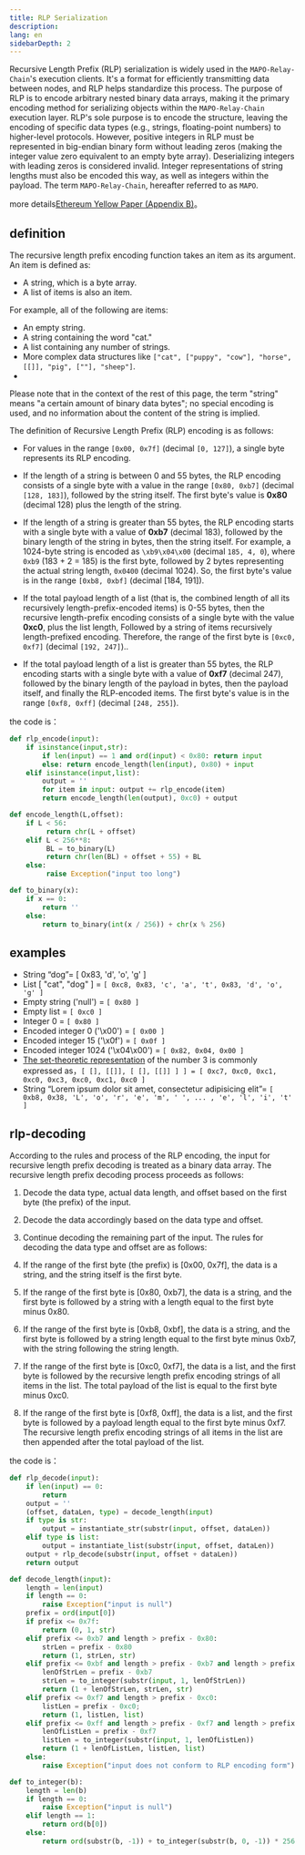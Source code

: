 ```yaml
---
title: RLP Serialization
description: 
lang: en
sidebarDepth: 2
---
```


Recursive Length Prefix (RLP) serialization is widely used in the `MAPO-Relay-Chain`'s execution clients. It's a format for efficiently transmitting data between nodes, and RLP helps standardize this process. The purpose of RLP is to encode arbitrary nested binary data arrays, making it the primary encoding method for serializing objects within the `MAPO-Relay-Chain` execution layer. RLP's sole purpose is to encode the structure, leaving the encoding of specific data types (e.g., strings, floating-point numbers) to higher-level protocols. However, positive integers in RLP must be represented in big-endian binary form without leading zeros (making the integer value zero equivalent to an empty byte array). Deserializing integers with leading zeros is considered invalid. Integer representations of string lengths must also be encoded this way, as well as integers within the payload.
The term `MAPO-Relay-Chain`, hereafter referred to as `MAPO`.

more details[Ethereum Yellow Paper (Appendix B)](https://ethereum.github.io/yellowpaper/paper.pdf#page=19)。

## definition

The recursive length prefix encoding function takes an item as its argument. An item is defined as:

- A string, which is a byte array.
- A list of items is also an item.
  
For example, all of the following are items:

- An empty string.
- A string containing the word "cat."
- A list containing any number of strings.
- More complex data structures like `["cat", ["puppy", "cow"], "horse", [[]], "pig", [""], "sheep"]`.
- 
Please note that in the context of the rest of this page, the term "string" means "a certain amount of binary data bytes"; no special encoding is used, and no information about the content of the string is implied.

The definition of Recursive Length Prefix (RLP) encoding is as follows:

- For values in the range `[0x00, 0x7f]` (decimal `[0, 127]`), a single byte represents its RLP encoding.

- If the length of a string is between 0 and 55 bytes, the RLP encoding consists of a single byte with a value in the range `[0x80, 0xb7]` (decimal `[128, 183]`), followed by the string itself. The first byte's value is **0x80** (decimal 128) plus the length of the string.

- If the length of a string is greater than 55 bytes, the RLP encoding starts with a single byte with a value of **0xb7** (decimal 183), followed by the binary length of the string in bytes, then the string itself. For example, a 1024-byte string is encoded as `\xb9\x04\x00` (decimal `185, 4, 0`), where `0xb9` (183 + 2 = 185) is the first byte, followed by 2 bytes representing the actual string length, `0x0400` (decimal 1024). So, the first byte's value is in the range `[0xb8, 0xbf]` (decimal [184, 191]).

- If the total payload length of a list (that is, the combined length of all its recursively length-prefix-encoded items) is 0-55 bytes, then the recursive length-prefix encoding consists of a single byte with the value **0xc0**, plus the list length, Followed by a string of items recursively length-prefixed encoding. Therefore, the range of the first byte is `[0xc0, 0xf7]` (decimal `[192, 247]`)..

- If the total payload length of a list is greater than 55 bytes, the RLP encoding starts with a single byte with a value of **0xf7** (decimal 247), followed by the binary length of the payload in bytes, then the payload itself, and finally the RLP-encoded items. The first byte's value is in the range `[0xf8, 0xff]` (decimal `[248, 255]`).

the code is：

```python
def rlp_encode(input):
    if isinstance(input,str):
        if len(input) == 1 and ord(input) < 0x80: return input
        else: return encode_length(len(input), 0x80) + input
    elif isinstance(input,list):
        output = ''
        for item in input: output += rlp_encode(item)
        return encode_length(len(output), 0xc0) + output

def encode_length(L,offset):
    if L < 56:
         return chr(L + offset)
    elif L < 256**8:
         BL = to_binary(L)
         return chr(len(BL) + offset + 55) + BL
    else:
         raise Exception("input too long")

def to_binary(x):
    if x == 0:
        return ''
    else:
        return to_binary(int(x / 256)) + chr(x % 256)
```

## examples

- String “dog”= [ 0x83, 'd', 'o', 'g' ]
- List [ "cat", "dog" ] = `[ 0xc8, 0x83, 'c', 'a', 't', 0x83, 'd', 'o', 'g' ]`
- Empty string ('null') = `[ 0x80 ]`
- Empty list = `[ 0xc0 ]`
- Integer 0 = `[ 0x80 ]`
- Encoded integer 0 ('\\x00') = `[ 0x00 ]`
- Encoded integer 15 ('\\x0f') = `[ 0x0f ]`
- Encoded integer 1024 ('\\x04\\x00') = `[ 0x82, 0x04, 0x00 ]`
- [The set-theoretic representation](http://en.wikipedia.org/wiki/Set-theoretic_definition_of_natural_numbers) of the number 3 is commonly expressed as，`[ [], [[]], [ [], [[]] ] ] = [ 0xc7, 0xc0, 0xc1, 0xc0, 0xc3, 0xc0, 0xc1, 0xc0 ]`
- String “Lorem ipsum dolor sit amet, consectetur adipisicing elit”= `[ 0xb8, 0x38, 'L', 'o', 'r', 'e', 'm', ' ', ... , 'e', 'l', 'i', 't' ]`

## rlp-decoding

According to the rules and process of the RLP encoding, the input for recursive length prefix decoding is treated as a binary data array. The recursive length prefix decoding process proceeds as follows:

1.  Decode the data type, actual data length, and offset based on the first byte (the prefix) of the input.

2.  Decode the data accordingly based on the data type and offset.

3.  Continue decoding the remaining part of the input.
The rules for decoding the data type and offset are as follows:

1.  If the range of the first byte (the prefix) is [0x00, 0x7f], the data is a string, and the string itself is the first byte.

2.  If the range of the first byte is [0x80, 0xb7], the data is a string, and the first byte is followed by a string with a length equal to the first byte minus 0x80.

3.  If the range of the first byte is [0xb8, 0xbf], the data is a string, and the first byte is followed by a string length equal to the first byte minus 0xb7, with the string following the string length.

4.  If the range of the first byte is [0xc0, 0xf7], the data is a list, and the first byte is followed by the recursive length prefix encoding strings of all items in the list. The total payload of the list is equal to the first byte minus 0xc0.

5.  If the range of the first byte is [0xf8, 0xff], the data is a list, and the first byte is followed by a payload length equal to the first byte minus 0xf7. The recursive length prefix encoding strings of all items in the list are then appended after the total payload of the list.

the code is：

```python
def rlp_decode(input):
    if len(input) == 0:
        return
    output = ''
    (offset, dataLen, type) = decode_length(input)
    if type is str:
        output = instantiate_str(substr(input, offset, dataLen))
    elif type is list:
        output = instantiate_list(substr(input, offset, dataLen))
    output + rlp_decode(substr(input, offset + dataLen))
    return output

def decode_length(input):
    length = len(input)
    if length == 0:
        raise Exception("input is null")
    prefix = ord(input[0])
    if prefix <= 0x7f:
        return (0, 1, str)
    elif prefix <= 0xb7 and length > prefix - 0x80:
        strLen = prefix - 0x80
        return (1, strLen, str)
    elif prefix <= 0xbf and length > prefix - 0xb7 and length > prefix - 0xb7 + to_integer(substr(input, 1, prefix - 0xb7)):
        lenOfStrLen = prefix - 0xb7
        strLen = to_integer(substr(input, 1, lenOfStrLen))
        return (1 + lenOfStrLen, strLen, str)
    elif prefix <= 0xf7 and length > prefix - 0xc0:
        listLen = prefix - 0xc0;
        return (1, listLen, list)
    elif prefix <= 0xff and length > prefix - 0xf7 and length > prefix - 0xf7 + to_integer(substr(input, 1, prefix - 0xf7)):
        lenOfListLen = prefix - 0xf7
        listLen = to_integer(substr(input, 1, lenOfListLen))
        return (1 + lenOfListLen, listLen, list)
    else:
        raise Exception("input does not conform to RLP encoding form")

def to_integer(b):
    length = len(b)
    if length == 0:
        raise Exception("input is null")
    elif length == 1:
        return ord(b[0])
    else:
        return ord(substr(b, -1)) + to_integer(substr(b, 0, -1)) * 256
```
